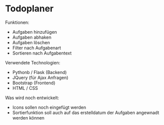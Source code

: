 # Todoplaner
Funktionen:
- Aufgaben hinzufügen
- Aufgaben abhaken
- Aufgaben löschen
- Filter nach Aufgabenart
- Sortieren nach Aufgabentext

Verwendete Technologien:
- Pythonb / Flask (Backend)
- JQuery (für Ajax Anfragen)
- Bootstrap (Frontend) 
- HTML / CSS

Was wird noch entwickelt:
- Icons sollen noch eingefügt werden
- Sortierfunktion soll auch auf das erstelldatum der Aufgaben angewnadt werden können
